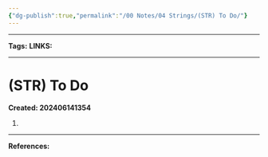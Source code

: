 ```yaml
---
{"dg-publish":true,"permalink":"/00 Notes/04 Strings/(STR) To Do/"}
---
```


___
**Tags:**
**LINKS:**
___
# (STR) To Do
**Created: 202406141354**

1. 




___
**References:**